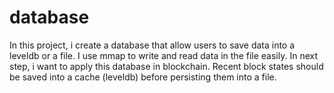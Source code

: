 # database
In this project, i create a database that allow users to save data into a leveldb or a file.
I use mmap to write and read data in the file easily. In next step, i want to apply this database in blockchain.
Recent block states should be saved into a cache (leveldb) before persisting them into a file.